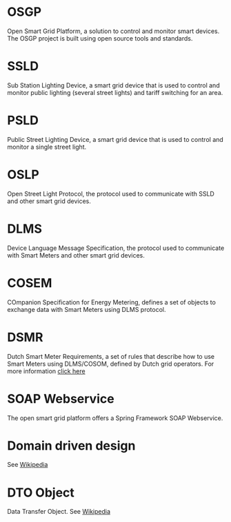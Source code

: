 # OSGP
Open Smart Grid Platform, a solution to control and monitor smart devices. The OSGP project is built using open source tools and standards.

# SSLD
Sub Station Lighting Device, a smart grid device that is used to control and monitor public lighting (several street lights) and tariff switching for an area.
# PSLD
Public Street Lighting Device, a smart grid device that is used to control and monitor a single street light.

# OSLP
Open Street Light Protocol, the protocol used to communicate with SSLD and other smart grid devices.

# DLMS
Device Language Message Specification, the protocol used to communicate with Smart Meters and other smart grid devices.

# COSEM
COmpanion Specification for Energy Metering, defines a set of objects to exchange data with Smart Meters using DLMS protocol.

# DSMR
Dutch Smart Meter Requirements, a set of rules that describe how to use Smart Meters using DLMS/COSOM, defined by Dutch grid operators. For more information [click here](http://www.netbeheernederland.nl/themas/dossier/documenten/?pageindex=7)

# SOAP Webservice
The open smart grid platform offers a Spring Framework SOAP Webservice.

# Domain driven design
See [Wikipedia](https://en.wikipedia.org/wiki/Domain-driven_design)

# DTO Object
Data Transfer Object. See [Wikipedia](https://en.wikipedia.org/wiki/Data_transfer_object)
